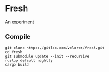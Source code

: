 # Fresh

An experiment

## Compile

```
git clone https://gitlab.com/veloren/fresh.git
cd fresh
git submodule update --init --recursive
rustup default nightly
cargo build
```
